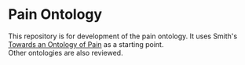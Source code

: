 # Pain Ontology
This repository is for development of the pain ontology. 
It uses Smith's [Towards an Ontology of Pain](background/literature/Towards-an-Ontology-of-Pain.pdf) as a starting point.  
Other ontologies are also reviewed.
